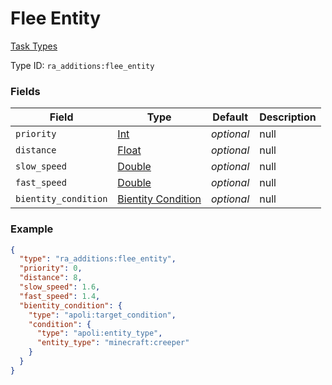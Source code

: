 # Flee Entity
[Task Types](../task_types.md)



Type ID: `ra_additions:flee_entity`
### Fields
 | Field | Type | Default | Description | 
|---|---|---|---|
 | `priority` | [Int](../data_types/int.md) | _optional_ | null | 
 | `distance` | [Float](../data_types/float.md) | _optional_ | null | 
 | `slow_speed` | [Double](../data_types/double.md) | _optional_ | null | 
 | `fast_speed` | [Double](../data_types/double.md) | _optional_ | null | 
 | `bientity_condition` | [Bientity Condition](../bientity_condition_types.md) | _optional_ | null | 

### Example
```json
{
  "type": "ra_additions:flee_entity",
  "priority": 0,
  "distance": 8,
  "slow_speed": 1.6,
  "fast_speed": 1.4,
  "bientity_condition": {
    "type": "apoli:target_condition",
    "condition": {
      "type": "apoli:entity_type",
      "entity_type": "minecraft:creeper"
    }
  }
}
```

